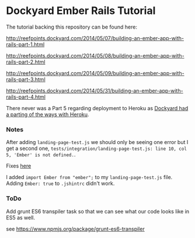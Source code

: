 Dockyard Ember Rails Tutorial
=======================

The tutorial backing this repository can be found here:

http://reefpoints.dockyard.com/2014/05/07/building-an-ember-app-with-rails-part-1.html

http://reefpoints.dockyard.com/2014/05/08/building-an-ember-app-with-rails-part-2.html

http://reefpoints.dockyard.com/2014/05/09/building-an-ember-app-with-rails-part-3.html

http://reefpoints.dockyard.com/2014/05/31/building-an-ember-app-with-rails-part-4.html

There never was a Part 5 regarding deployment to Heroku as [Dockyard had a parting of the ways with Heroku](http://reefpoints.dockyard.com/2014/06/23/goodbye-heroku.html).

### Notes

After adding `landing-page-test.js` we should only be seeing one error but I get a second one, `tests/integration/landing-page-test.js: line 10, col 5, 'Ember' is not defined.`.

Fixes [here](http://stackoverflow.com/questions/24312362/ember-cli-fix-for-ember-is-not-defined)

I added `import Ember from "ember";` to my `landing-page-test.js` file. Adding `Ember: true` to `.jshintrc` didn't work.

### ToDo

Add grunt ES6 transpiler task so that we can see what our code looks like in ES5 as well.

see <https://www.npmjs.org/package/grunt-es6-transpiler>



